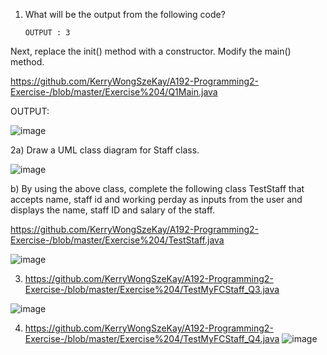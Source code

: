 1.	What will be the output from the following code?
    
        OUTPUT : 3
    
  Next, replace the init() method with a constructor. Modify the main() method.
   
   https://github.com/KerryWongSzeKay/A192-Programming2-Exercise-/blob/master/Exercise%204/Q1Main.java
    
  OUTPUT:
  
![image](https://user-images.githubusercontent.com/61194252/78806129-dd4ccb00-79f4-11ea-9eb0-daf91abd88e9.png)
    
2a)	Draw a UML class diagram for Staff class.

![image](https://user-images.githubusercontent.com/61194252/78806525-5cda9a00-79f5-11ea-94a1-369fa0b856c7.png)

b)	By using the above class, complete the following class TestStaff that accepts name, staff id and working perday as inputs from the user and displays the name, staff ID and salary of the staff.

https://github.com/KerryWongSzeKay/A192-Programming2-Exercise-/blob/master/Exercise%204/TestStaff.java

![image](https://user-images.githubusercontent.com/61194252/78806920-f0ac6600-79f5-11ea-9c49-ced2aba1c5ab.png)

3. https://github.com/KerryWongSzeKay/A192-Programming2-Exercise-/blob/master/Exercise%204/TestMyFCStaff_Q3.java

![image](https://user-images.githubusercontent.com/61194252/78807457-ad062c00-79f6-11ea-8078-8126dcc34f46.png)

4. https://github.com/KerryWongSzeKay/A192-Programming2-Exercise-/blob/master/Exercise%204/TestMyFCStaff_Q4.java
![image](https://user-images.githubusercontent.com/61194252/78807665-f6ef1200-79f6-11ea-99b8-279bd92d5a2a.png)
